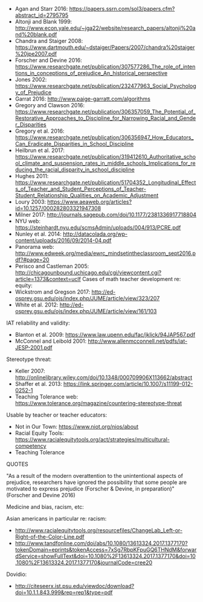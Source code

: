 - Agan and Starr 2016: https://papers.ssrn.com/sol3/papers.cfm?abstract_id=2795795
- Altonji and Blank 1999: http://www.econ.yale.edu/~jga22/website/research_papers/altonji%20and%20blank.pdf
- Chandra and Staiger 2008: https://www.dartmouth.edu/~dstaiger/Papers/2007/chandra%20staiger%20jpe2007.pdf
- Forscher and Devine 2016: https://www.researchgate.net/publication/307577286_The_role_of_intentions_in_conceptions_of_prejudice_An_historical_perspective
- Jones 2002: https://www.researchgate.net/publication/232477963_Social_Psychology_of_Prejudice
- Garrat 2016: http://www.paige-garratt.com/algorithms
- Gregory and Clawson 2016: https://www.researchgate.net/publication/306357059_The_Potential_of_Restorative_Approaches_to_Discipline_for_Narrowing_Racial_and_Gender_Disparities
- Gregory et al. 2016: https://www.researchgate.net/publication/306356947_How_Educators_Can_Eradicate_Disparities_in_School_Discipline
- Heilbrun et al. 2017: https://www.researchgate.net/publication/319412610_Authoritative_school_climate_and_suspension_rates_in_middle_schools_Implications_for_reducing_the_racial_disparity_in_school_discipline
- Hughes 2011: https://www.researchgate.net/publication/51704352_Longitudinal_Effects_of_Teacher_and_Student_Perceptions_of_Teacher-Student_Relationship_Qualities_on_Academic_Adjustment
- Loury 2003: https://www.aeaweb.org/articles?id=10.1257/000282803321947308
- Milner 2017: http://journals.sagepub.com/doi/10.1177/2381336917718804
- NYU web: https://steinhardt.nyu.edu/scmsAdmin/uploads/004/913/PCRE.pdf
- Nunley et al. 2014: http://datacolada.org/wp-content/uploads/2016/09/2014-04.pdf
- Panorama web: http://www.edweek.org/media/ewrc_mindsetintheclassroom_sept2016.pdf?#page=20
- Perisco and Castleman 2005: http://chicagounbound.uchicago.edu/cgi/viewcontent.cgi?article=1373&context=uclf
Cases of math teacher development re: equity:
- Wickstrom and Gregson 2017: http://ed-osprey.gsu.edu/ojs/index.php/JUME/article/view/323/207
- White et al. 2012: http://ed-osprey.gsu.edu/ojs/index.php/JUME/article/view/161/103


IAT reliability and validity:
- Blanton et al. 2009: https://www.law.upenn.edu/fac/jklick/94JAP567.pdf
- McConnel and Leibold 2001: http://www.allenmcconnell.net/pdfs/iat-JESP-2001.pdf


Stereotype threat:
- Keller 2007: http://onlinelibrary.wiley.com/doi/10.1348/000709906X113662/abstract
- Shaffer et al. 2013: https://link.springer.com/article/10.1007/s11199-012-0252-1
- Teaching Tolerance web: https://www.tolerance.org/magazine/countering-stereotype-threat


Usable by teacher or teacher educators:
- Not in Our Town: https://www.niot.org/nios/about
- Racial Equity Tools: https://www.racialequitytools.org/act/strategies/multicultural-competency
- Teaching Tolerance

QUOTES

"As a result of the modern overattention to the unintentional aspects of prejudice, researchers have ignored the possibility that some people are motivated to express prejudice (Forscher & Devine, in preparation)" (Forscher and Devine 2016)


Medicine and bias, racism, etc:


Asian americans in particular re: racism:
- http://www.racialequitytools.org/resourcefiles/ChangeLab_Left-or-Right-of-the-Color-Line.pdf
- http://www.tandfonline.com/doi/abs/10.1080/13613324.2017.1377170?tokenDomain=eprints&tokenAccess=7xSg7RbpKFpuGQ6THNdM&forwardService=showFullText&doi=10.1080%2F13613324.2017.1377170&doi=10.1080%2F13613324.2017.1377170&journalCode=cree20


Dovidio:
- http://citeseerx.ist.psu.edu/viewdoc/download?doi=10.1.1.843.999&rep=rep1&type=pdf
